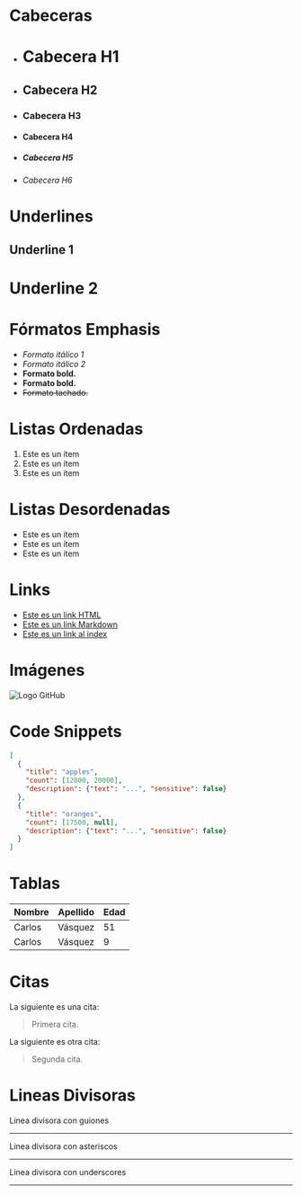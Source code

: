 # Cabeceras
- # Cabecera H1
- ## Cabecera H2
- ### Cabecera H3
- #### Cabecera H4
- ##### Cabecera H5
- ###### Cabecera H6

# Underlines
Underline 1
-

Underline 2
=

# Fórmatos Emphasis
- *Formato itálico 1*
- _Formato itálico 2_
- **Formato bold.**
- __Formato bold.__
- ~~Formato tachado.~~

# Listas Ordenadas
1. Este es un ítem
1. Este es un ítem
1. Este es un ítem

# Listas Desordenadas
- Este es un ítem
- Este es un ítem
- Este es un ítem

# Links
- <a href="https://www.google.com">Este es un link HTML</a>
- [Este es un link Markdown](https://www.google.com)
- [Este es un link al index](index.html)

# Imágenes
![Logo GitHub](https://cdn.icon-icons.com/icons2/2428/PNG/48/github_black_logo_icon_147128.png)

# Code Snippets
```JSON
[
  {
    "title": "apples",
    "count": [12000, 20000],
    "description": {"text": "...", "sensitive": false}
  },
  {
    "title": "oranges",
    "count": [17500, null],
    "description": {"text": "...", "sensitive": false}
  }
]
```

# Tablas
| Nombre | Apellido | Edad |
| - | - | - |
| Carlos | Vásquez | 51 |
| Carlos | Vásquez | 9 |

# Citas

La siguiente es una cita:
> Primera cita.

La siguiente es otra cita:
> Segunda cita.

# Lineas Divisoras

Linea divisora con guiones

---

Linea divisora con asteriscos

***

Linea divisora con underscores

___

